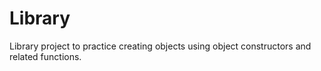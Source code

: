 # Library
Library project to practice creating objects using object constructors and related functions.
